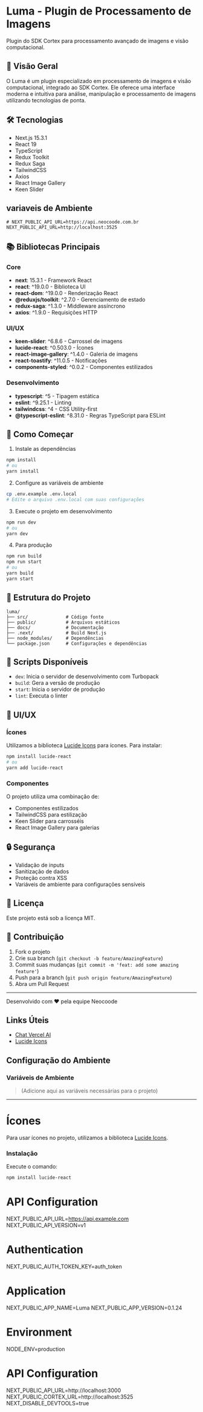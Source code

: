 # Luma - Plugin de Processamento de Imagens

Plugin do SDK Cortex para processamento avançado de imagens e visão computacional.

## 🚀 Visão Geral

O Luma é um plugin especializado em processamento de imagens e visão computacional, integrado ao SDK Cortex. Ele oferece uma interface moderna e intuitiva para análise, manipulação e processamento de imagens utilizando tecnologias de ponta.

## 🛠️ Tecnologias

- Next.js 15.3.1
- React 19
- TypeScript
- Redux Toolkit
- Redux Saga
- TailwindCSS
- Axios
- React Image Gallery
- Keen Slider

## variaveis de Ambiente

    # NEXT_PUBLIC_API_URL=https://api.neocoode.com.br
    NEXT_PUBLIC_API_URL=http://localhost:3525

## 📚 Bibliotecas Principais

### Core
- **next**: 15.3.1 - Framework React
- **react**: ^19.0.0 - Biblioteca UI
- **react-dom**: ^19.0.0 - Renderização React
- **@reduxjs/toolkit**: ^2.7.0 - Gerenciamento de estado
- **redux-saga**: ^1.3.0 - Middleware assíncrono
- **axios**: ^1.9.0 - Requisições HTTP

### UI/UX
- **keen-slider**: ^6.8.6 - Carrossel de imagens
- **lucide-react**: ^0.503.0 - Ícones
- **react-image-gallery**: ^1.4.0 - Galeria de imagens
- **react-toastify**: ^11.0.5 - Notificações
- **components-styled**: ^0.0.2 - Componentes estilizados

### Desenvolvimento
- **typescript**: ^5 - Tipagem estática
- **eslint**: ^9.25.1 - Linting
- **tailwindcss**: ^4 - CSS Utility-first
- **@typescript-eslint**: ^8.31.0 - Regras TypeScript para ESLint

## 🚀 Como Começar

1. Instale as dependências
```bash
npm install
# ou
yarn install
```

2. Configure as variáveis de ambiente
```bash
cp .env.example .env.local
# Edite o arquivo .env.local com suas configurações
```

3. Execute o projeto em desenvolvimento
```bash
npm run dev
# ou
yarn dev
```

4. Para produção
```bash
npm run build
npm run start
# ou
yarn build
yarn start
```

## 📁 Estrutura do Projeto

```
luma/
├── src/              # Código fonte
├── public/           # Arquivos estáticos
├── docs/             # Documentação
├── .next/            # Build Next.js
├── node_modules/     # Dependências
└── package.json      # Configurações e dependências
```

## 🔧 Scripts Disponíveis

- `dev`: Inicia o servidor de desenvolvimento com Turbopack
- `build`: Gera a versão de produção
- `start`: Inicia o servidor de produção
- `lint`: Executa o linter

## 🎨 UI/UX

### Ícones
Utilizamos a biblioteca [Lucide Icons](https://lucide.dev/icons/) para ícones. Para instalar:

```bash
npm install lucide-react
# ou
yarn add lucide-react
```

### Componentes
O projeto utiliza uma combinação de:
- Componentes estilizados
- TailwindCSS para estilização
- Keen Slider para carrosséis
- React Image Gallery para galerias

## 🔒 Segurança

- Validação de inputs
- Sanitização de dados
- Proteção contra XSS
- Variáveis de ambiente para configurações sensíveis

## 📝 Licença

Este projeto está sob a licença MIT.

## 👥 Contribuição

1. Fork o projeto
2. Crie sua branch (`git checkout -b feature/AmazingFeature`)
3. Commit suas mudanças (`git commit -m 'feat: add some amazing feature'`)
4. Push para a branch (`git push origin feature/AmazingFeature`)
5. Abra um Pull Request

---

Desenvolvido com ❤️ pela equipe Neocoode

## Links Úteis
- [Chat Vercel AI](https://chat.vercel.ai/)
- [Lucide Icons](https://lucide.dev/icons/)

## Configuração do Ambiente

### Variáveis de Ambiente
> (Adicione aqui as variáveis necessárias para o projeto)

---

# Ícones

Para usar ícones no projeto, utilizamos a biblioteca [Lucide Icons](https://lucide.dev/icons/).

### Instalação

Execute o comando:

```bash
npm install lucide-react

```

# API Configuration
NEXT_PUBLIC_API_URL=https://api.example.com
NEXT_PUBLIC_API_VERSION=v1

# Authentication
NEXT_PUBLIC_AUTH_TOKEN_KEY=auth_token

# Application
NEXT_PUBLIC_APP_NAME=Luma
NEXT_PUBLIC_APP_VERSION=0.1.24

# Environment
NODE_ENV=production


# API Configuration
NEXT_PUBLIC_API_URL=http://localhost:3000
NEXT_PUBLIC_CORTEX_URL=http://localhost:3525
NEXT_DISABLE_DEVTOOLS=true